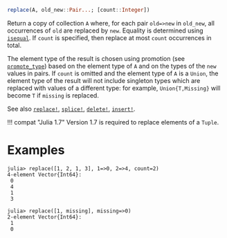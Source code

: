 ```julia
replace(A, old_new::Pair...; [count::Integer])
```

Return a copy of collection `A` where, for each pair `old=>new` in `old_new`, all occurrences of `old` are replaced by `new`. Equality is determined using [`isequal`](@ref). If `count` is specified, then replace at most `count` occurrences in total.

The element type of the result is chosen using promotion (see [`promote_type`](@ref)) based on the element type of `A` and on the types of the `new` values in pairs. If `count` is omitted and the element type of `A` is a `Union`, the element type of the result will not include singleton types which are replaced with values of a different type: for example, `Union{T,Missing}` will become `T` if `missing` is replaced.

See also [`replace!`](@ref), [`splice!`](@ref), [`delete!`](@ref), [`insert!`](@ref).

!!! compat "Julia 1.7"
    Version 1.7 is required to replace elements of a `Tuple`.


# Examples

```jldoctest
julia> replace([1, 2, 1, 3], 1=>0, 2=>4, count=2)
4-element Vector{Int64}:
 0
 4
 1
 3

julia> replace([1, missing], missing=>0)
2-element Vector{Int64}:
 1
 0
```
